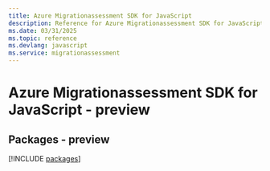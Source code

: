 ```yaml
---
title: Azure Migrationassessment SDK for JavaScript
description: Reference for Azure Migrationassessment SDK for JavaScript
ms.date: 03/31/2025
ms.topic: reference
ms.devlang: javascript
ms.service: migrationassessment
---
```

# Azure Migrationassessment SDK for JavaScript - preview
## Packages - preview
[!INCLUDE [packages](migrationassessment-index.md)]